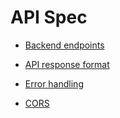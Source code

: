 # API Spec

- [Backend endpoints](https://realworld-docs.netlify.app/docs/specs/backend-specs/endpoints)


- [API response format](https://realworld-docs.netlify.app/docs/specs/backend-specs/api-response-format)


- [Error handling](https://realworld-docs.netlify.app/docs/specs/backend-specs/error-handling)


- [CORS](https://realworld-docs.netlify.app/docs/specs/backend-specs/cors)